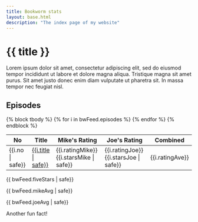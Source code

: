```yaml
---
title: Bookworm stats
layout: base.html
description: "The index page of my website"
---
```


<div class="aligning">
<div class="header">


# {{ title }}
<div role="doc-subtitle">
Lorem ipsum dolor sit amet, consectetur adipiscing elit, sed do eiusmod tempor incididunt ut labore et dolore magna aliqua. Tristique magna sit amet purus. Sit amet justo donec enim diam vulputate ut pharetra sit. In massa tempor nec feugiat nisl.
</div>
</div>

<div class="sheet">
<div class="icon-center-two">
<i class="fa-solid fa-headphones"></i>

## Episodes
</div>
<table class="table-sortable">
<thead>
<tr>
<th>No</th>
<th>Title</th>
<th>Mike's Rating</th>
<th>Joe's Rating</th>
<th>Combined</th>
</tr>
</thead>


<tbody>
{% block tbody %}
{% for i in bwFeed.episodes %}
<tr>
<td>{{i.no | safe}}</td>
<td class="link-cell">
<a href="{{i.link}}">{{i.title | safe}}</a>
</td>
<td class="rating-cell"> 
<span class="rating-no">{{i.ratingMike}}</span>
<span class ="rating-stars">{{i.starsMike | safe}}</span>
</td>
<td class="rating-cell">
<span class="rating-no">{{i.ratingJoe}}</span>
<span class ="rating-stars">{{i.starsJoe | safe}}</span>
</td>
<td>{{i.ratingAve}}</td>
</tr>
{% endfor %}
{% endblock %}
</tbody>

</table>
</div>
<div class="card-container">
<div class="card-item">
<p>{{ bwFeed.fiveStars | safe}}</p>
</div>
<div class="card-item"><p>{{ bwFeed.mikeAvg | safe}}</p></div>
<div class="card-item"><p>{{ bwFeed.joeAvg | safe}}</p></div>
<div class="card-item">Another fun fact!</div>
</div>
</div>
<script src="js/tablesort.js">
</script>